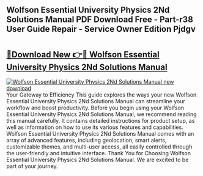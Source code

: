 ## Wolfson Essential University Physics 2Nd Solutions Manual PDF Download Free - Part-r38 User Guide Repair - Service Owner Edition Pjdgv

# <h2><a href="http://bc82496.oget.top/?id=Wolfson+Essential+University+Physics+2Nd+Solutions+Manual">🔗Download New 👉🔴 Wolfson Essential University Physics 2Nd Solutions Manual</a></h2>

[![Wolfson Essential University Physics 2Nd Solutions Manual new download](https://i.imgur.com/5g1atiW.png)](http://bc82496.oget.top/?id=Wolfson+Essential+University+Physics+2Nd+Solutions+Manual)
Your Gateway to Efficiency This guide explores the ways your new Wolfson Essential University Physics 2Nd Solutions Manual can streamline your workflow and boost productivity. Before you begin using your Wolfson Essential University Physics 2Nd Solutions Manual, we recommend reading this manual carefully. It contains detailed instructions for product setup, as well as information on how to use its various features and capabilities. Wolfson Essential University Physics 2Nd Solutions Manual comes with an array of advanced features, including geolocation, smart alerts, customizable themes, and multi-user access, all easily controlled through the user-friendly and intuitive interface. Thank You for Choosing Wolfson Essential University Physics 2Nd Solutions Manual. We are excited to be part of your journey.
